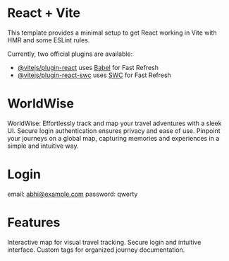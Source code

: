 # React + Vite

This template provides a minimal setup to get React working in Vite with HMR and some ESLint rules.

Currently, two official plugins are available:

- [@vitejs/plugin-react](https://github.com/vitejs/vite-plugin-react/blob/main/packages/plugin-react/README.md) uses [Babel](https://babeljs.io/) for Fast Refresh
- [@vitejs/plugin-react-swc](https://github.com/vitejs/vite-plugin-react-swc) uses [SWC](https://swc.rs/) for Fast Refresh


# WorldWise
WorldWise: Effortlessly track and map your travel adventures with a sleek UI.
Secure login authentication ensures privacy and ease of use.
Pinpoint your journeys on a global map, capturing memories and experiences in a simple and intuitive way.

# Login
  email: abhi@example.com
  password: qwerty

# Features

Interactive map for visual travel tracking.
Secure login and intuitive interface.
Custom tags for organized journey documentation.

